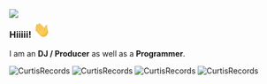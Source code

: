 <img align="left" src="https://s6.jpg.cm/2021/11/01/ICHljk.png">

### Hiiiii!  <img src="https://raw.githubusercontent.com/ABSphreak/ABSphreak/master/gifs/Hi.gif" width="30px">

I am an **DJ / Producer** as well as a **Programmer**.

![CurtisRecords](https://img.shields.io/badge/CurtisRecords-Curtis.CN-000000?style=flat&labelColor=000000&color=000000)
![CurtisRecords](https://img.shields.io/badge/GPGkey-FCEE4D76A65BBA26-000000?style=flat&labelColor=000000&color=000000)
![CurtisRecords](https://img.shields.io/badge/Lisence-Apache2.0%20%2F%20ANTI%20996-000000?style=flat&labelColor=000000&color=000000)
![CurtisRecords](https://github-readme-stats.vercel.app/api?username=curtisrecords&count_private=true&show_icons=true&theme=radical)
